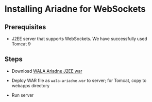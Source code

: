 # Installing Ariadne for WebSockets

## Prerequisites

* J2EE server that supports WebSockets.  We have successfully used
Tomcat 9

## Steps

* Download [WALA Ariadne J2EE war](https://github.com/wala/ML/blob/gh-pages/com.ibm.wala.cast.python.ml.j2ee/target/com.ibm.wala.cast.python.ml.j2ee-0.0.1-SNAPSHOT.war?raw=true)

* Deploy WAR file as `wala-ariadne.war` to server; for Tomcat, copy to webapps directory

* Run server
